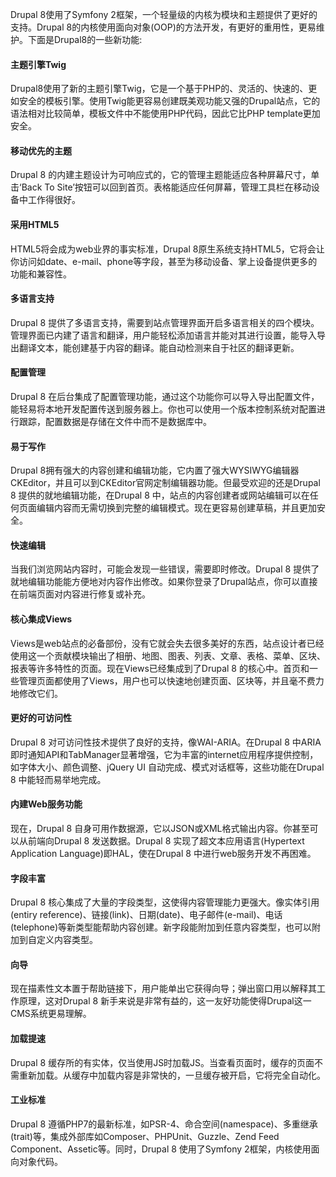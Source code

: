 Drupal 8使用了Symfony 2框架，一个轻量级的内核为模块和主题提供了更好的支持。Drupal 8的内核使用面向对象(OOP)的方法开发，有更好的重用性，更易维护。下面是Drupal8的一些新功能:

#### 主题引擎Twig

Drupal8使用了新的主题引擎Twig，它是一个基于PHP的、灵活的、快速的、更如安全的模板引擎。使用Twig能更容易创建既美观功能又强的Drupal站点，它的语法相对比较简单，模板文件中不能使用PHP代码，因此它比PHP template更加安全。

#### 移动优先的主题

Drupal 8 的内建主题设计为可响应式的，它的管理主题能适应各种屏幕尺寸，单击‘Back To Site’按钮可以回到首页。表格能适应任何屏幕，管理工具栏在移动设备中工作得很好。

#### 采用HTML5

HTML5将会成为web业界的事实标准，Drupal 8原生系统支持HTML5，它将会让你访问如date、e-mail、phone等字段，甚至为移动设备、掌上设备提供更多的功能和兼容性。

#### 多语言支持

Drupal 8 提供了多语言支持，需要到站点管理界面开启多语言相关的四个模块。管理界面已内建了语言和翻译，用户能轻松添加语言并能对其进行设置，能导入导出翻译文本，能创建基于内容的翻译。能自动检测来自于社区的翻译更新。

#### 配置管理

Drupal 8 在后台集成了配置管理功能，通过这个功能你可以导入导出配置文件，能轻易将本地开发配置传送到服务器上。你也可以使用一个版本控制系统对配置进行跟踪，配置数据是存储在文件中而不是数据库中。

#### 易于写作

Drupal 8拥有强大的内容创建和编辑功能，它内置了强大WYSIWYG编辑器CKEditor，并且可以到CKEditor官网定制编辑器功能。但最受欢迎的还是Drupal 8 提供的就地编辑功能，在Drupal 8 中，站点的内容创建者或网站编辑可以在任何页面编辑内容而无需切换到完整的编辑模式。现在更容易创建草稿，并且更加安全。

#### 快速编辑

当我们浏览网站内容时，可能会发现一些错误，需要即时修改。Drupal 8 提供了就地编辑功能能方便地对内容作出修改。如果你登录了Drupal站点，你可以直接在前端页面对内容进行修复或补充。

#### 核心集成Views

Views是web站点的必备部份，没有它就会失去很多美好的东西，站点设计者已经使用这一个贡献模块输出了相册、地图、图表、列表、文章、表格、菜单、区块、报表等许多特性的页面。现在Views已经集成到了Drupal 8 的核心中。首页和一些管理页面都使用了Views，用户也可以快速地创建页面、区块等，并且毫不费力地修改它们。

#### 更好的可访问性

Drupal 8 对可访问性技术提供了良好的支持，像WAI-ARIA。在Drupal 8 中ARIA即时通知API和TabManager显著增强，它为丰富的internet应用程序提供控制，如字体大小、颜色调整、jQuery UI 自动完成、模式对话框等，这些功能在Drupal 8 中能轻而易举地完成。

#### 内建Web服务功能

现在，Drupal 8 自身可用作数据源，它以JSON或XML格式输出内容。你甚至可以从前端向Drupal 8 发送数据。Drupal 8 实现了超文本应用语言(Hypertext Application Language)即HAL，使在Drupal 8 中进行web服务开发不再困难。

#### 字段丰富

Drupal 8 核心集成了大量的字段类型，这使得内容管理能力更强大。像实体引用(entiry reference)、链接(link)、日期(date)、电子邮件(e-mail)、电话(telephone)等新类型能帮助内容创建。新字段能附加到任意内容类型，也可以附加到自定义内容类型。

#### 向导

现在描素性文本置于帮助链接下，用户能单出它获得向导；弹出窗口用以解释其工作原理，这对Drupal 8 新手来说是非常有益的，这一友好功能使得Drupal这一CMS系统更易理解。

#### 加载提速

Drupal 8 缓存所的有实体，仅当使用JS时加载JS。当查看页面时，缓存的页面不需重新加载。从缓存中加载内容是非常快的，一旦缓存被开启，它将完全自动化。

#### 工业标准

Drupal 8 遵循PHP7的最新标准，如PSR-4、命合空间(namespace)、多重继承(trait)等，集成外部库如Composer、PHPUnit、Guzzle、Zend Feed Component、Assetic等。同时，Drupal 8 使用了Symfony 2框架，内核使用面向对象代码。